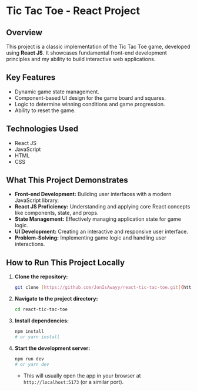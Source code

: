 # Tic Tac Toe - React Project

## Overview
This project is a classic implementation of the Tic Tac Toe game, developed using **React JS**. It showcases fundamental front-end development principles and my ability to build interactive web applications.

## Key Features
* Dynamic game state management.
* Component-based UI design for the game board and squares.
* Logic to determine winning conditions and game progression.
* Ability to reset the game.

## Technologies Used
* React JS
* JavaScript
* HTML
* CSS

## What This Project Demonstrates
* **Front-end Development:** Building user interfaces with a modern JavaScript library.
* **React JS Proficiency:** Understanding and applying core React concepts like components, state, and props.
* **State Management:** Effectively managing application state for game logic.
* **UI Development:** Creating an interactive and responsive user interface.
* **Problem-Solving:** Implementing game logic and handling user interactions.

## How to Run This Project Locally
1.  **Clone the repository:**
    ```bash
    git clone [https://github.com/JonIsAwayy/react-tic-tac-toe.git](https://github.com/JonIsAwayy/react-tic-tac-toe.git)
    ```
2.  **Navigate to the project directory:**
    ```bash
    cd react-tic-tac-toe
    ```
3.  **Install dependencies:**
    ```bash
    npm install
    # or yarn install
    ```
4.  **Start the development server:**
    ```bash
    npm run dev
    # or yarn dev
    ```
    * This will usually open the app in your browser at `http://localhost:5173` (or a similar port).
